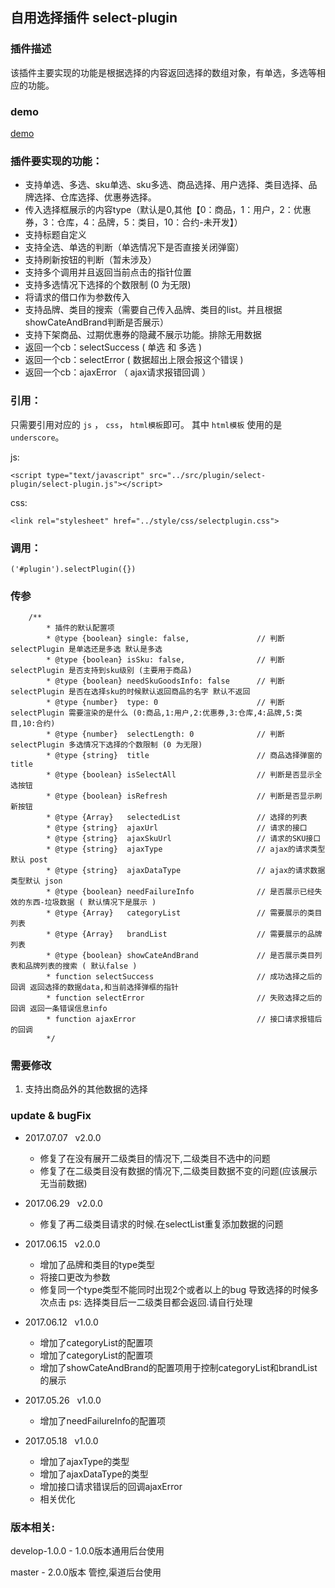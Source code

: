 ## 自用选择插件 select-plugin

### 插件描述
该插件主要实现的功能是根据选择的内容返回选择的数组对象，有单选，多选等相应的功能。

### demo

[demo](https://lijiahao8898.github.io/selfplugin-dialog-select/view/)

### 插件要实现的功能：
* 支持单选、多选、sku单选、sku多选、商品选择、用户选择、类目选择、品牌选择、仓库选择、优惠券选择。
* 传入选择框展示的内容type（默认是0,其他【0：商品，1：用户，2：优惠券，3：仓库，4：品牌，5：类目，10：合约-未开发】）
* 支持标题自定义
* 支持全选、单选的判断（单选情况下是否直接关闭弹窗）
* 支持刷新按钮的判断（暂未涉及）
* 支持多个调用并且返回当前点击的指针位置
* 支持多选情况下选择的个数限制 (0 为无限)
* 将请求的借口作为参数传入
* 支持品牌、类目的搜索（需要自己传入品牌、类目的list。并且根据showCateAndBrand判断是否展示）
* 支持下架商品、过期优惠券的隐藏不展示功能。排除无用数据
* 返回一个cb：selectSuccess ( 单选 和 多选 )
* 返回一个cb：selectError ( 数据超出上限会报这个错误 )
* 返回一个cb：ajaxError （ ajax请求报错回调 ）

### 引用：
只需要引用对应的 `js` ， `css`， `html模板`即可。
其中 `html模板` 使用的是 `underscore`。

js:
```
<script type="text/javascript" src="../src/plugin/select-plugin/select-plugin.js"></script>
```
css:
```
<link rel="stylesheet" href="../style/css/selectplugin.css">
```

### 调用：
```
('#plugin').selectPlugin({})
```
### 传参
```
    /**
        * 插件的默认配置项
        * @type {boolean} single: false,               // 判断 selectPlugin 是单选还是多选 默认是多选
        * @type {boolean} isSku: false,                // 判断 selectPlugin 是否支持到sku级别 (主要用于商品)
        * @type {boolean} needSkuGoodsInfo: false      // 判断 selectPlugin 是否在选择sku的时候默认返回商品的名字 默认不返回
        * @type {number}  type: 0                      // 判断 selectPlugin 需要渲染的是什么 (0:商品,1:用户,2:优惠券,3:仓库,4:品牌,5:类目,10:合约)
        * @type {number}  selectLength: 0              // 判断 selectPlugin 多选情况下选择的个数限制 (0 为无限)
        * @type {string}  title                        // 商品选择弹窗的title
        * @type {boolean} isSelectAll                  // 判断是否显示全选按钮
        * @type {boolean} isRefresh                    // 判断是否显示刷新按钮
        * @type {Array}   selectedList                 // 选择的列表
        * @type {string}  ajaxUrl                      // 请求的接口
        * @type {string}  ajaxSkuUrl                   // 请求的SKU接口
        * @type {string}  ajaxType                     // ajax的请求类型默认 post
        * @type {string}  ajaxDataType                 // ajax的请求数据类型默认 json
        * @type {boolean} needFailureInfo              // 是否展示已经失效的东西-垃圾数据 ( 默认情况下是展示 )
        * @type {Array}   categoryList                 // 需要展示的类目列表
        * @type {Array}   brandList                    // 需要展示的品牌列表
        * @type {boolean} showCateAndBrand             // 是否展示类目列表和品牌列表的搜索 ( 默认false )
        * function selectSuccess                       // 成功选择之后的回调 返回选择的数据data,和当前选择弹框的指针
        * function selectError                         // 失败选择之后的回调 返回一条错误信息info
        * function ajaxError                           // 接口请求报错后的回调
        */
 ```
### 需要修改
 1. 支持出商品外的其他数据的选择


### update & bugFix

- 2017.07.07 &nbsp; v2.0.0
    * 修复了在没有展开二级类目的情况下,二级类目不选中的问题
    * 修复了在二级类目没有数据的情况下,二级类目数据不变的问题(应该展示无当前数据)

- 2017.06.29 &nbsp; v2.0.0
    * 修复了再二级类目请求的时候.在selectList重复添加数据的问题

- 2017.06.15 &nbsp; v2.0.0
    * 增加了品牌和类目的type类型
    * 将接口更改为参数
    * 修复同一个type类型不能同时出现2个或者以上的bug 导致选择的时候多次点击
    ps: 选择类目后一二级类目都会返回.请自行处理

- 2017.06.12 &nbsp; v1.0.0
    * 增加了categoryList的配置项
    * 增加了categoryList的配置项
    * 增加了showCateAndBrand的配置项用于控制categoryList和brandList的展示

- 2017.05.26 &nbsp; v1.0.0
    * 增加了needFailureInfo的配置项

- 2017.05.18 &nbsp; v1.0.0
    * 增加了ajaxType的类型
    * 增加了ajaxDataType的类型
    * 增加接口请求错误后的回调ajaxError
    * 相关优化

### 版本相关:
develop-1.0.0 - 1.0.0版本通用后台使用

master - 2.0.0版本 管控,渠道后台使用


 
